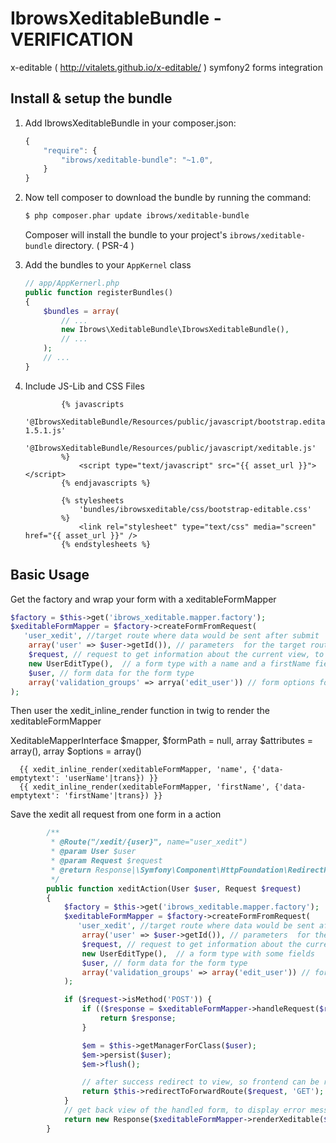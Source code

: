 IbrowsXeditableBundle - VERIFICATION
=============================

x-editable ( http://vitalets.github.io/x-editable/ ) symfony2 forms integration


Install & setup the bundle
--------------------------

1. Add IbrowsXeditableBundle in your composer.json:

	```js
	{
	    "require": {
	        "ibrows/xeditable-bundle": "~1.0",
	    }
	}
	```

2. Now tell composer to download the bundle by running the command:

    ``` bash
    $ php composer.phar update ibrows/xeditable-bundle
    ```

    Composer will install the bundle to your project's `ibrows/xeditable-bundle` directory. ( PSR-4 )

3. Add the bundles to your `AppKernel` class

    ``` php
    // app/AppKernerl.php
    public function registerBundles()
    {
        $bundles = array(
            // ...
            new Ibrows\XeditableBundle\IbrowsXeditableBundle(),
            // ...
        );
        // ...
    }
    ```

4. Include JS-Lib and CSS Files

    ```
            {% javascripts
                '@IbrowsXeditableBundle/Resources/public/javascript/bootstrap.editable-1.5.1.js'
                '@IbrowsXeditableBundle/Resources/public/javascript/xeditable.js'
            %}
                <script type="text/javascript" src="{{ asset_url }}"></script>
            {% endjavascripts %}
    ```



    ```
            {% stylesheets
                'bundles/ibrowsxeditable/css/bootstrap-editable.css'
            %}
                <link rel="stylesheet" type="text/css" media="screen" href="{{ asset_url }}" />
            {% endstylesheets %}
    ```


Basic Usage
-----------
Get the factory and wrap your form with a xeditableFormMapper

``` php
$factory = $this->get('ibrows_xeditable.mapper.factory');
$xeditableFormMapper = $factory->createFormFromRequest(
   'user_xedit', //target route where data would be sent after submit
    array('user' => $user->getId()), // parameters  for the target route
    $request, // request to get information about the current view, to find forward paramters
    new UserEditType(),  // a form type with a name and a firstName field
    $user, // form data for the form type
    array('validation_groups' => arrya('edit_user')) // form options for the form type
);
```



Then user the  xedit_inline_render function in twig to render the  xeditableFormMapper

XeditableMapperInterface $mapper, $formPath = null, array $attributes = array(), array $options = array()

```
  {{ xedit_inline_render(xeditableFormMapper, 'name', {'data-emptytext': 'userName'|trans}) }}
  {{ xedit_inline_render(xeditableFormMapper, 'firstName', {'data-emptytext': 'firstName'|trans}) }}

```

Save the xedit all request from one form in a action

``` php
        /**
         * @Route("/xedit/{user}", name="user_xedit")
         * @param User $user
         * @param Request $request
         * @return Response|\Symfony\Component\HttpFoundation\RedirectResponse|\Symfony\Component\HttpFoundation\Response|void
         */
        public function xeditAction(User $user, Request $request)
        {
            $factory = $this->get('ibrows_xeditable.mapper.factory');
            $xeditableFormMapper = $factory->createFormFromRequest(
               'user_xedit', //target route where data would be sent after submit
                array('user' => $user->getId()), // parameters  for the target route
                $request, // request to get information about the current view, to find forward paramters
                new UserEditType(),  // a form type with some fields
                $user, // form data for the form type
                array('validation_groups' => array('edit_user')) // form options for the form type
            );

            if ($request->isMethod('POST')) {
                if (($response = $xeditableFormMapper->handleRequest($request)) instanceof Response) {
                    return $response;
                }

                $em = $this->getManagerForClass($user);
                $em->persist($user);
                $em->flush();

                // after success redirect to view, so frontend can be refreshed
                return $this->redirectToForwardRoute($request, 'GET');
            }
            // get back view of the handled form, to display error messages
            return new Response($xeditableFormMapper->renderXeditable($request->get('path')));
        }
```
